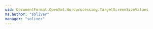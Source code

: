 ```yaml
---
uid: DocumentFormat.OpenXml.Wordprocessing.TargetScreenSizeValues
ms.author: "soliver"
manager: "soliver"
---
```

